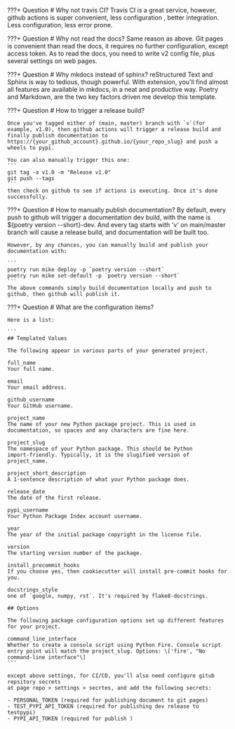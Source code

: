 
???+ Question
    # Why not travis CI?
    Travis CI is a great service, however, github actions is super convenient, less configuration
    , better integration. Less configuration, less error prone.

???+ Question
    # Why not read the docs?
    Same reason as above. Git pages is convenient than read the docs, it requires no
    further configuration, except access token. As to read the docs, you need to
    write v2 config file, plus several settings on web pages.

???+ Question
    # Why mkdocs instead of sphinx?
    reStructured Text and Sphinx is way to tedious, though powerful. With extension,
    you'll find almost all features are available in mkdocs, in a neat and productive
    way. Poetry and Markdown, are the two key factors driven me develop this template.

???+ Question
    # How to trigger a release build?

    Once you've tagged either of (main, master) branch with `v`(for example, v1.0), then github actions will trigger a release build and finally publish documentation to https://{your_github_account}.github.io/{your_repo_slug} and push a wheels to pypi.

    You can also manually trigger this one:
    ```
    git tag -a v1.0 -m "Release v1.0"
    git push --tags
    ```
    then check on github to see if actions is executing. Once it's done successfully.

???+ Question
    # How to manually publish documentation?
    By default, every push to github will trigger a documentation dev build, with the name is ${poetry version --short}-dev. And every tag starts with 'v' on main/master branch will cause a release build, and documentation will be built too.

    However, by any chances, you can manually build and publish your documentation with:

    ```
    poetry run mike deploy -p `poetry version --short`
    poetry run mike set-default -p `poetry version --short`
    ```
    The above commands simply build documentation locally and push to github, then github will publish it.

???+ Question
    # What are the configuration items?

    Here is a list:

    ```
    ## Templated Values

    The following appear in various parts of your generated project.

    full_name
    Your full name.

    email
    Your email address.

    github_username
    Your GitHub username.

    project_name
    The name of your new Python package project. This is used in
    documentation, so spaces and any characters are fine here.

    project_slug
    The namespace of your Python package. This should be Python
    import-friendly. Typically, it is the slugified version of
    project_name.

    project_short_description
    A 1-sentence description of what your Python package does.

    release_date
    The date of the first release.

    pypi_username
    Your Python Package Index account username.

    year
    The year of the initial package copyright in the license file.

    version
    The starting version number of the package.

    install_precommit_hooks
    If you choose yes, then cookiecutter will install pre-commit hooks for you.

    docstrings_style
    one of `google, numpy, rst`. It's required by flake8-docstrings.

    ## Options

    The following package configuration options set up different features
    for your project.

    command_line_interface
    Whether to create a console script using Python Fire. Console script
    entry point will match the project_slug. Options: \['fire', "No
    command-line interface"\]
    ```

    except above settings, for CI/CD, you'll also need configure gitub repsitory secrets
    at page repo > settings > secrtes, and add the following secrets:

    - PERSONAL_TOKEN (required for publishing document to git pages)
    - TEST_PYPI_API_TOKEN (required for publishing dev release to testpypi)
    - PYPI_API_TOKEN (required for publish )
